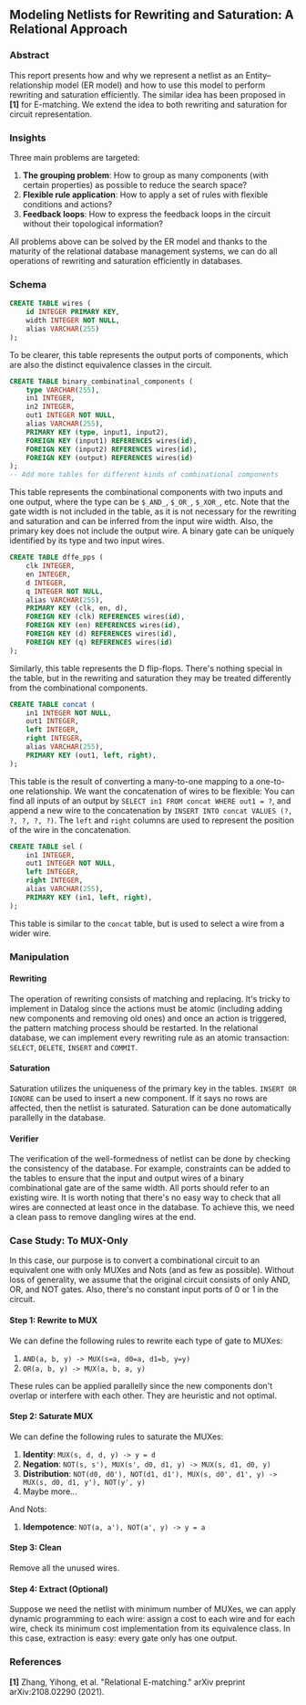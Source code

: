 ## Modeling Netlists for Rewriting and Saturation: A Relational Approach

### Abstract
This report presents how and why we represent a netlist as an Entity–relationship model (ER model) and how to use this model to perform rewriting and saturation efficiently. The similar idea has been proposed in **[1]** for E-matching. We extend the idea to both rewriting and saturation for circuit representation.

### Insights
Three main problems are targeted:
1. **The grouping problem**: How to group as many components (with certain properties) as possible to reduce the search space?
2. **Flexible rule application**: How to apply a set of rules with flexible conditions and actions?
3. **Feedback loops**: How to express the feedback loops in the circuit without their topological information?

All problems above can be solved by the ER model and thanks to the maturity of the relational database management systems, we can do all operations of rewriting and saturation efficiently in databases.

### Schema
```sql
CREATE TABLE wires (
    id INTEGER PRIMARY KEY,
    width INTEGER NOT NULL,
    alias VARCHAR(255)
);
```
To be clearer, this table represents the output ports of components, which are also the distinct equivalence classes in the circuit.

```sql
CREATE TABLE binary_combinatinal_components (
    type VARCHAR(255),
    in1 INTEGER,
    in2 INTEGER,
    out1 INTEGER NOT NULL,
    alias VARCHAR(255),
    PRIMARY KEY (type, input1, input2),
    FOREIGN KEY (input1) REFERENCES wires(id),
    FOREIGN KEY (input2) REFERENCES wires(id),
    FOREIGN KEY (output) REFERENCES wires(id)
);
-- Add more tables for different kinds of combinational components
```
This table represents the combinational components with two inputs and one output, where the type can be `$_AND_`, `$_OR_`, `$_XOR_`, etc. Note that the gate width is not included in the table, as it is not necessary for the rewriting and saturation and can be inferred from the input wire width. Also, the primary key does not include the output wire. A binary gate can be uniquely identified by its type and two input wires.
```sql
CREATE TABLE dffe_pps (
    clk INTEGER,
    en INTEGER,
    d INTEGER,
    q INTEGER NOT NULL,
    alias VARCHAR(255),
    PRIMARY KEY (clk, en, d),
    FOREIGN KEY (clk) REFERENCES wires(id),
    FOREIGN KEY (en) REFERENCES wires(id),
    FOREIGN KEY (d) REFERENCES wires(id),
    FOREIGN KEY (q) REFERENCES wires(id)
);
```
Similarly, this table represents the D flip-flops. There's nothing special in the table, but in the rewriting and saturation they may be treated differently from the combinational components.
```sql
CREATE TABLE concat (
    in1 INTEGER NOT NULL,
    out1 INTEGER,
    left INTEGER,
    right INTEGER,
    alias VARCHAR(255),
    PRIMARY KEY (out1, left, right),
);
```
This table is the result of converting a many-to-one mapping to a one-to-one relationship. We want the concatenation of wires to be flexible: You can find all inputs of an output by `SELECT in1 FROM concat WHERE out1 = ?`, and append a new wire to the concatenation by `INSERT INTO concat VALUES (?, ?, ?, ?, ?)`. The `left` and `right` columns are used to represent the position of the wire in the concatenation. 
```sql
CREATE TABLE sel (
    in1 INTEGER,
    out1 INTEGER NOT NULL,
    left INTEGER,
    right INTEGER,
    alias VARCHAR(255),
    PRIMARY KEY (in1, left, right),
);
```
This table is similar to the `concat` table, but is used to select a wire from a wider wire.

### Manipulation
#### Rewriting
The operation of rewriting consists of matching and replacing. It's tricky to implement in Datalog since the actions must be atomic (including adding new components and removing old ones) and once an action is triggered, the pattern matching process should be restarted. In the relational database, we can implement every rewriting rule as an atomic transaction: `SELECT`, `DELETE`, `INSERT` and `COMMIT`.

#### Saturation
Saturation utilizes the uniqueness of the primary key in the tables. `INSERT OR IGNORE` can be used to insert a new component. If it says no rows are affected, then the netlist is saturated. Saturation can be done automatically parallelly in the database.

#### Verifier
The verification of the well-formedness of netlist can be done by checking the consistency of the database. For example, constraints can be added to the tables to ensure that the input and output wires of a binary combinational gate are of the same width. All ports should refer to an existing wire. It is worth noting that there's no easy way to check that all wires are connected at least once in the database. To achieve this, we need a clean pass to remove dangling wires at the end.

### Case Study: To MUX-Only
In this case, our purpose is to convert a combinational circuit to an equivalent one with only MUXes and Nots (and as few as possible). Without loss of generality, we assume that the original circuit consists of only AND, OR, and NOT gates. Also, there's no constant input ports of 0 or 1 in the circuit.
#### Step 1: Rewrite to MUX
We can define the following rules to rewrite each type of gate to MUXes:

1. `AND(a, b, y) -> MUX(s=a, d0=a, d1=b, y=y)`
2. `OR(a, b, y) -> MUX(a, b, a, y)`

These rules can be applied parallelly since the new components don't overlap or interfere with each other. They are heuristic and not optimal.

#### Step 2: Saturate MUX
We can define the following rules to saturate the MUXes:

1. **Identity**: `MUX(s, d, d, y) -> y = d`
2. **Negation**: `NOT(s, s'), MUX(s', d0, d1, y) -> MUX(s, d1, d0, y)`
3. **Distribution**: `NOT(d0, d0'), NOT(d1, d1'), MUX(s, d0', d1', y) -> MUX(s, d0, d1, y'), NOT(y', y)`
4. Maybe more...

And Nots:
1. **Idempotence**: `NOT(a, a'), NOT(a', y) -> y = a`

#### Step 3: Clean
Remove all the unused wires.

#### Step 4: Extract (Optional)
Suppose we need the netlist with minimum number of MUXes, we can apply dynamic programming to each wire: assign a cost to each wire and for each wire, check its minimum cost implementation from its equivalence class. In this case, extraction is easy: every gate only has one output.

### References
**[1]** Zhang, Yihong, et al. "Relational E-matching." arXiv preprint arXiv:2108.02290 (2021).